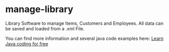 # manage-library
Library Software to manage Items, Customers and Employees. All data can be saved and loaded from a .xml File.

You can find more information and several java code examples here: <a href="https://codevisionz.com/learn-java-programming/">Learn Java coding for free</a>
